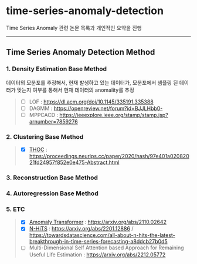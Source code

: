 # time-series-anomaly-detection
Time Series Anomaly 관련 논문 목록과 개인적인 요약을 진행

<hr>

## Time Series Anomaly Detection Method

### 1. Density Estimation Base Method

데이터의 모분포를 추정해서, 현재 발생하고 있는 데이터가, 모분포에서 샘플링 된 데이터가 맞는지 여부를 통해서 현재 데이터의 anomality를 추정
> * [ ] LOF : https://dl.acm.org/doi/10.1145/335191.335388
> * [ ] DAGMM : https://openreview.net/forum?id=BJJLHbb0-
> * [ ] MPPCACD : https://ieeexplore.ieee.org/stamp/stamp.jsp?arnumber=7859276

### 2. Clustering Base Method
> * [x] [THOC](https://github.com/shinel94/time-series-anomaly-detection/blob/main/cluster/thoc.md) : https://proceedings.neurips.cc/paper/2020/hash/97e401a02082021fd24957f852e0e475-Abstract.html
### 3. Reconstruction Base Method
### 4. Autoregression Base Method
### 5. ETC
> * [x] [Amomaly Transformer](https://github.com/shinel94/time-series-anomaly-detection/blob/main/etc/Amomaly_Transformer.md) : https://arxiv.org/abs/2110.02642
> * [x] [N-HiTS](https://github.com/shinel94/time-series-anomaly-detection/blob/main/etc/N-HiTS.md) : https://arxiv.org/abs/2201.12886 / https://towardsdatascience.com/all-about-n-hits-the-latest-breakthrough-in-time-series-forecasting-a8ddcb27b0d5
> * [ ] Multi-Dimensional Self Attention based Approach for Remaining Useful Life Estimation : https://arxiv.org/abs/2212.05772
